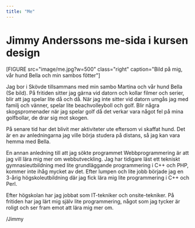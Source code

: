 ```yaml
---
title: "Me"
---
```

Jimmy Anderssons me-sida i kursen design
=========================

<!-- Detta innehåll är skrivet i markdown och du hittar innehållet i filen `content/index.md`. -->

[FIGURE src="image/me.jpg?w=500" class="right" caption="Bild på mig, vår hund Bella och min sambos fötter"]

Jag bor i Skövde tillsammans med min sambo Martina och vår hund Bella (Se bild). På fritiden sitter jag gärna vid datorn och kollar filmer och serier, blir att jag spelar lite då och då. När jag inte sitter vid datorn umgås jag med familj och vänner, spelar lite beachvolleyboll och golf. Blir några skogspromenader när jag spelar golf då det verkar vara något fel på mina golfbollar, de drar sig mot skogen.

På senare tid har det blivit mer aktiviteter ute eftersom vi skaffat hund. Det är en av anledningarna jag ville börja studera på distans, så jag kan vara hemma med Bella.

En annan anledning till att jag sökte programmet Webbprogrammering är att jag vill lära mig mer om webbutveckling. Jag har tidigare läst ett tekniskt gymnasieutbildning med lite grundläggande programmering i C++ och PHP, kommer inte ihåg mycket av det. Efter lumpen och lite jobb började jag en 3-årig högskoleutbildning där jag fick lära mig lite programmering i C++ och Perl.

Efter högskolan har jag jobbat som IT-tekniker och onsite-tekniker. På fritiden har jag lärt mig själv lite programmering, något som jag tycker är roligt och ser fram emot att lära mig mer om.

/Jimmy
